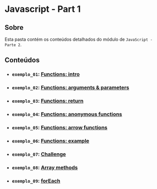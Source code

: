 # Javascript - Part 1

## Sobre

Esta pasta contém os conteúdos detalhados do módulo de `JavaScript - Parte 2`.

## Conteúdos

- ### `exemplo_01`: [Functions: intro](https://github.com/pullynnhah/dc-aulas/tree/main/aula_05/exemplo_01)
- ### `exemplo_02`: [Functions: arguments & parameters](https://github.com/pullynnhah/dc-aulas/tree/main/aula_05/exemplo_02)
- ### `exemplo_03`: [Functions: return](https://github.com/pullynnhah/dc-aulas/tree/main/aula_05/exemplo_03)
- ### `exemplo_04`: [Functions: anonymous functions](https://github.com/pullynnhah/dc-aulas/tree/main/aula_05/exemplo_04)
- ### `exemplo_05`: [Functions: arrow functions](https://github.com/pullynnhah/dc-aulas/tree/main/aula_05/exemplo_05)
- ### `exemplo_06`: [Functions: example](https://github.com/pullynnhah/dc-aulas/tree/main/aula_05/exemplo_06)
- ### `exemplo_07`: [Challenge](https://github.com/pullynnhah/dc-aulas/tree/main/aula_05/exemplo_07)
- ### `exemplo_08`: [Array methods](https://github.com/pullynnhah/dc-aulas/tree/main/aula_05/exemplo_08)
- ### `exemplo_09`: [forEach](https://github.com/pullynnhah/dc-aulas/tree/main/aula_05/exemplo_09)
